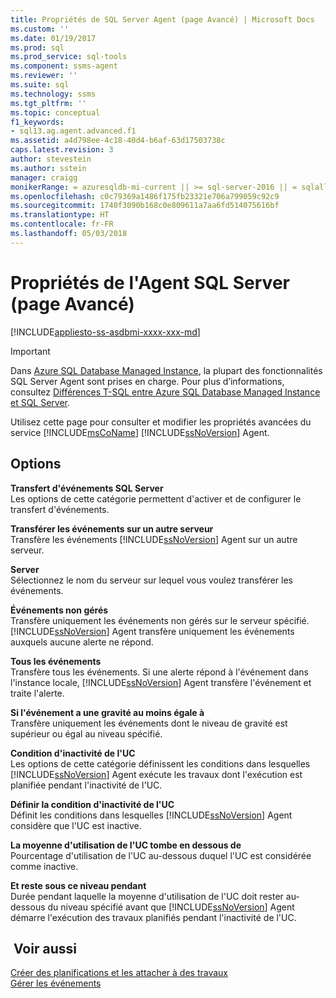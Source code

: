 ```yaml
---
title: Propriétés de SQL Server Agent (page Avancé) | Microsoft Docs
ms.custom: ''
ms.date: 01/19/2017
ms.prod: sql
ms.prod_service: sql-tools
ms.component: ssms-agent
ms.reviewer: ''
ms.suite: sql
ms.technology: ssms
ms.tgt_pltfrm: ''
ms.topic: conceptual
f1_keywords:
- sql13.ag.agent.advanced.f1
ms.assetid: a4d798ee-4c18-40d4-b6af-63d17503738c
caps.latest.revision: 3
author: stevestein
ms.author: sstein
manager: craigg
monikerRange: = azuresqldb-mi-current || >= sql-server-2016 || = sqlallproducts-allversions
ms.openlocfilehash: c0c79369a1486f175fb23321e706a799059c92c9
ms.sourcegitcommit: 1740f3090b168c0e809611a7aa6fd514075616bf
ms.translationtype: HT
ms.contentlocale: fr-FR
ms.lasthandoff: 05/03/2018
---
```

# <a name="sql-server-agent-properties-advanced-page"></a>Propriétés de l'Agent SQL Server (page Avancé)
[!INCLUDE[appliesto-ss-asdbmi-xxxx-xxx-md](../../includes/appliesto-ss-asdbmi-xxxx-xxx-md.md)]

> [!IMPORTANT]  
> Dans [Azure SQL Database Managed Instance](https://docs.microsoft.com/azure/sql-database/sql-database-managed-instance), la plupart des fonctionnalités SQL Server Agent sont prises en charge. Pour plus d’informations, consultez [Différences T-SQL entre Azure SQL Database Managed Instance et SQL Server](https://docs.microsoft.com/azure/sql-database/sql-database-managed-instance-transact-sql-information#sql-server-agent).

Utilisez cette page pour consulter et modifier les propriétés avancées du service [!INCLUDE[msCoName](../../includes/msconame_md.md)] [!INCLUDE[ssNoVersion](../../includes/ssnoversion_md.md)] Agent.  
  
## <a name="options"></a>Options  
**Transfert d'événements SQL Server**  
Les options de cette catégorie permettent d'activer et de configurer le transfert d'événements.  
  
**Transférer les événements sur un autre serveur**  
Transfère les événements [!INCLUDE[ssNoVersion](../../includes/ssnoversion_md.md)] Agent sur un autre serveur.  
  
**Server**  
Sélectionnez le nom du serveur sur lequel vous voulez transférer les événements.  
  
**Événements non gérés**  
Transfère uniquement les événements non gérés sur le serveur spécifié. [!INCLUDE[ssNoVersion](../../includes/ssnoversion_md.md)] Agent transfère uniquement les événements auxquels aucune alerte ne répond.  
  
**Tous les événements**  
Transfère tous les événements. Si une alerte répond à l'événement dans l'instance locale, [!INCLUDE[ssNoVersion](../../includes/ssnoversion_md.md)] Agent transfère l'événement et traite l'alerte.  
  
**Si l'événement a une gravité au moins égale à**  
Transfère uniquement les événements dont le niveau de gravité est supérieur ou égal au niveau spécifié.  
  
**Condition d'inactivité de l'UC**  
Les options de cette catégorie définissent les conditions dans lesquelles [!INCLUDE[ssNoVersion](../../includes/ssnoversion_md.md)] Agent exécute les travaux dont l'exécution est planifiée pendant l'inactivité de l'UC.  
  
**Définir la condition d'inactivité de l'UC**  
Définit les conditions dans lesquelles [!INCLUDE[ssNoVersion](../../includes/ssnoversion_md.md)] Agent considère que l'UC est inactive.  
  
**La moyenne d'utilisation de l'UC tombe en dessous de**  
Pourcentage d'utilisation de l'UC au-dessous duquel l'UC est considérée comme inactive.  
  
**Et reste sous ce niveau pendant**  
Durée pendant laquelle la moyenne d'utilisation de l'UC doit rester au-dessous du niveau spécifié avant que [!INCLUDE[ssNoVersion](../../includes/ssnoversion_md.md)] Agent démarre l'exécution des travaux planifiés pendant l'inactivité de l'UC.  
  
## <a name="see-also"></a> Voir aussi  
[Créer des planifications et les attacher à des travaux](../../ssms/agent/create-and-attach-schedules-to-jobs.md)  
[Gérer les événements](../../ssms/agent/manage-events.md)  
  
